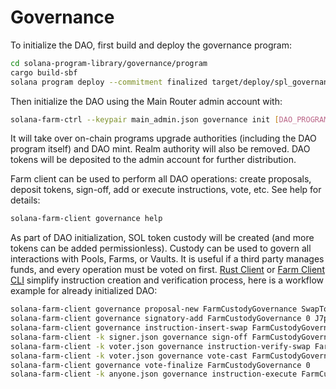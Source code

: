 # Governance

To initialize the DAO, first build and deploy the governance program:

```sh
cd solana-program-library/governance/program
cargo build-sbf
solana program deploy --commitment finalized target/deploy/spl_governance.so
```

Then initialize the DAO using the Main Router admin account with:

```sh
solana-farm-ctrl --keypair main_admin.json governance init [DAO_PROGRAM_ADDRESS] [DAO_TOKENS_TO_MINT]
```

It will take over on-chain programs upgrade authorities (including the DAO program itself) and DAO mint. Realm authority will also be removed. DAO tokens will be deposited to the admin account for further distribution.

Farm client can be used to perform all DAO operations: create proposals, deposit tokens, sign-off, add or execute instructions, vote, etc. See help for details:

```sh
solana-farm-client governance help
```

As part of DAO initialization, SOL token custody will be created (and more tokens can be added permissionless). Custody can be used to govern all interactions with Pools, Farms, or Vaults. It is useful if a third party manages funds, and every operation must be voted on first. [Rust Client](https://github.com/solana-labs/solana-program-library/blob/master/farms/docs/rust_client.md) or [Farm Client CLI](https://github.com/solana-labs/solana-program-library/blob/master/farms/docs/farm_client_cli.md) simplify instruction creation and verification process, here is a workflow example for already initialized DAO:

```sh
solana-farm-client governance proposal-new FarmCustodyGovernance SwapTokens http://description.com 0
solana-farm-client governance signatory-add FarmCustodyGovernance 0 J7paVZ8axBfUaGFDNknc7XF3GHjVLZzvL57FaCuxjJo7
solana-farm-client governance instruction-insert-swap FarmCustodyGovernance 0 0 RDM RAY SRM 1.0 0.0
solana-farm-client -k signer.json governance sign-off FarmCustodyGovernance 0
solana-farm-client -k voter.json governance instruction-verify-swap FarmCustodyGovernance 0 0 RDM RAY SRM 1.0 0.0
solana-farm-client -k voter.json governance vote-cast FarmCustodyGovernance 0 1
solana-farm-client governance vote-finalize FarmCustodyGovernance 0
solana-farm-client -k anyone.json governance instruction-execute FarmCustodyGovernance 0 0
```
